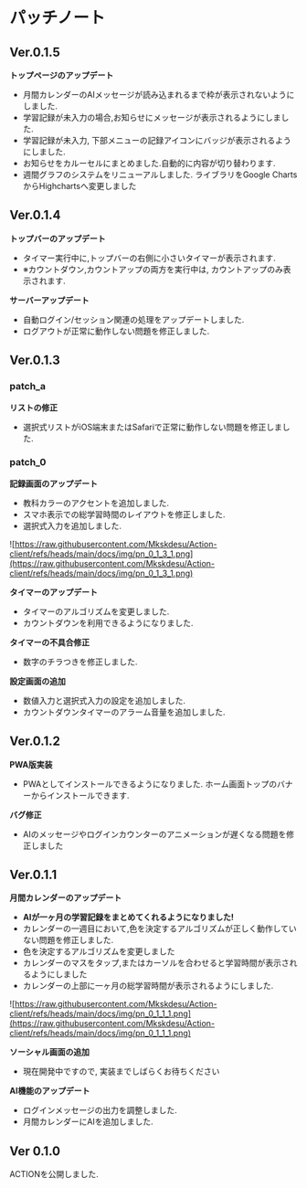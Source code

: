 ﻿# パッチノート

## Ver.0.1.5
**トップページのアップデート**
+ 月間カレンダーのAIメッセージが読み込まれるまで枠が表示されないようにしました.
+ 学習記録が未入力の場合,お知らせにメッセージが表示されるようにしました.
+ 学習記録が未入力, 下部メニューの記録アイコンにバッジが表示されるようにしました.
+ お知らせをカルーセルにまとめました.自動的に内容が切り替わります.
+ 週間グラフのシステムをリニューアルしました. ライブラリをGoogle ChartsからHighchartsへ変更しました

## Ver.0.1.4

**トップバーのアップデート**
+ タイマー実行中に,トップバーの右側に小さいタイマーが表示されます.
+ ※カウントダウン,カウントアップの両方を実行中は, カウントアップのみ表示されます.

**サーバーアップデート**
+ 自動ログイン/セッション関連の処理をアップデートしました.
+ ログアウトが正常に動作しない問題を修正しました.

## Ver.0.1.3

### patch_a

**リストの修正**
+ 選択式リストがiOS端末またはSafariで正常に動作しない問題を修正しました.

### patch_0
**記録画面のアップデート**
+ 教科カラーのアクセントを追加しました.
+ スマホ表示での総学習時間のレイアウトを修正しました.
+ 選択式入力を追加しました.

![https://raw.githubusercontent.com/Mkskdesu/Action-client/refs/heads/main/docs/img/pn_0_1_3_1.png](https://raw.githubusercontent.com/Mkskdesu/Action-client/refs/heads/main/docs/img/pn_0_1_3_1.png)

**タイマーのアップデート**
+ タイマーのアルゴリズムを変更しました.
+ カウントダウンを利用できるようになりました.

**タイマーの不具合修正**
+ 数字のチラつきを修正しました.

**設定画面の追加**
+ 数値入力と選択式入力の設定を追加しました.
+ カウントダウンタイマーのアラーム音量を追加しました.



## Ver.0.1.2

**PWA版実装**
+ PWAとしてインストールできるようになりました. ホーム画面トップのバナーからインストールできます.

**バグ修正**
+ AIのメッセージやログインカウンターのアニメーションが遅くなる問題を修正しました


## Ver.0.1.1
**月間カレンダーのアップデート**
+ **AIが一ヶ月の学習記録をまとめてくれるようになりました!**
+ カレンダーの一週目において,色を決定するアルゴリズムが正しく動作していない問題を修正しました.
+ 色を決定するアルゴリズムを変更しました
+ カレンダーのマスをタップ,またはカーソルを合わせると学習時間が表示されるようにしました
+ カレンダーの上部に一ヶ月の総学習時間が表示されるようにしました.

![https://raw.githubusercontent.com/Mkskdesu/Action-client/refs/heads/main/docs/img/pn_0_1_1_1.png](https://raw.githubusercontent.com/Mkskdesu/Action-client/refs/heads/main/docs/img/pn_0_1_1_1.png)

**ソーシャル画面の追加**
+ 現在開発中ですので, 実装までしばらくお待ちください

**AI機能のアップデート**
+ ログインメッセージの出力を調整しました.
+ 月間カレンダーにAIを追加しました.

## Ver 0.1.0
ACTIONを公開しました.